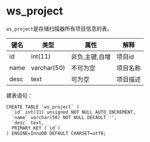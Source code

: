 # ws_project

`ws_project`是存储扫描器所有项目信息的表。

| 键名 | 类型 | 属性 | 解释
|-----|-----|------|-----
| id | int(11) | 非负,主键,自增 | 项目id
| name | varchar(50) | 不可为空 | 项目名称
| desc | text | 可为空 | 项目描述

建表语句：

```
CREATE TABLE `ws_project` (
  `id` int(11) unsigned NOT NULL AUTO_INCREMENT,
  `name` varchar(50) NOT NULL DEFAULT '',
  `desc` text,
  PRIMARY KEY (`id`)
) ENGINE=InnoDB DEFAULT CHARSET=utf8;
```
